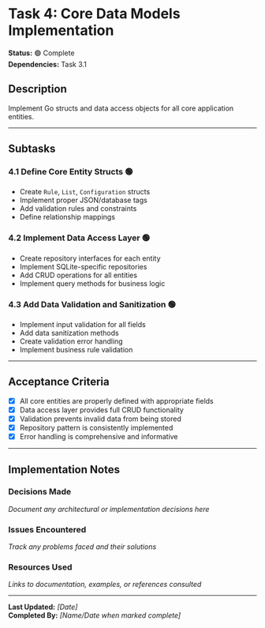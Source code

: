 # Task 4: Core Data Models Implementation

**Status:** 🟢 Complete  
**Dependencies:** Task 3.1  

## Description
Implement Go structs and data access objects for all core application entities.

---

## Subtasks

### 4.1 Define Core Entity Structs 🟢
- Create `Rule`, `List`, `Configuration` structs
- Implement proper JSON/database tags
- Add validation rules and constraints
- Define relationship mappings

### 4.2 Implement Data Access Layer 🟢
- Create repository interfaces for each entity
- Implement SQLite-specific repositories
- Add CRUD operations for all entities
- Implement query methods for business logic

### 4.3 Add Data Validation and Sanitization 🟢
- Implement input validation for all fields
- Add data sanitization methods
- Create validation error handling
- Implement business rule validation

---

## Acceptance Criteria
- [x] All core entities are properly defined with appropriate fields
- [x] Data access layer provides full CRUD functionality
- [x] Validation prevents invalid data from being stored
- [x] Repository pattern is consistently implemented
- [x] Error handling is comprehensive and informative

---

## Implementation Notes

### Decisions Made
_Document any architectural or implementation decisions here_

### Issues Encountered  
_Track any problems faced and their solutions_

### Resources Used
_Links to documentation, examples, or references consulted_

---

**Last Updated:** _[Date]_  
**Completed By:** _[Name/Date when marked complete]_ 